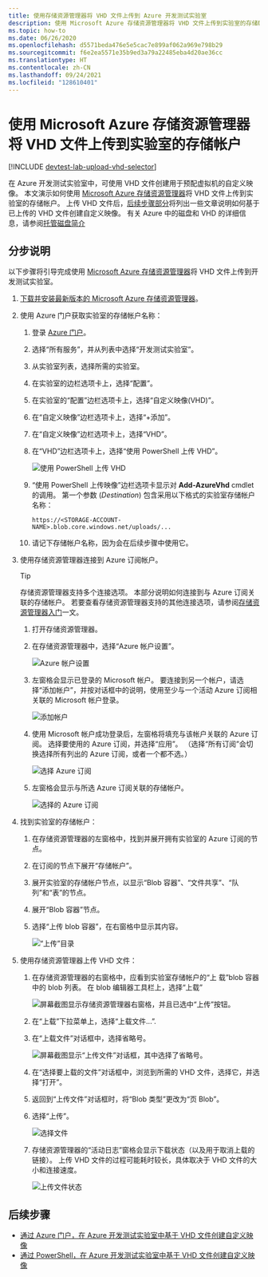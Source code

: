 ```yaml
---
title: 使用存储资源管理器将 VHD 文件上传到 Azure 开发测试实验室
description: 使用 Microsoft Azure 存储资源管理器将 VHD 文件上传到实验室的存储帐户
ms.topic: how-to
ms.date: 06/26/2020
ms.openlocfilehash: d5571beda476e5e5cac7e899af062a969e798b29
ms.sourcegitcommit: f6e2ea5571e35b9ed3a79a22485eba4d20ae36cc
ms.translationtype: HT
ms.contentlocale: zh-CN
ms.lasthandoff: 09/24/2021
ms.locfileid: "128610401"
---
```

# <a name="upload-vhd-file-to-labs-storage-account-using-microsoft-azure-storage-explorer"></a>使用 Microsoft Azure 存储资源管理器将 VHD 文件上传到实验室的存储帐户

[!INCLUDE [devtest-lab-upload-vhd-selector](../../includes/devtest-lab-upload-vhd-selector.md)]

在 Azure 开发测试实验室中，可使用 VHD 文件创建用于预配虚拟机的自定义映像。 本文演示如何使用 [Microsoft Azure 存储资源管理器](../vs-azure-tools-storage-manage-with-storage-explorer.md)将 VHD 文件上传到实验室的存储帐户。 上传 VHD 文件后，[后续步骤部分](#next-steps)将列出一些文章说明如何基于已上传的 VHD 文件创建自定义映像。 有关 Azure 中的磁盘和 VHD 的详细信息，请参阅[托管磁盘简介](../virtual-machines/managed-disks-overview.md)

## <a name="step-by-step-instructions"></a>分步说明

以下步骤将引导完成使用 [Microsoft Azure 存储资源管理器](../vs-azure-tools-storage-manage-with-storage-explorer.md)将 VHD 文件上传到开发测试实验室。

1. [下载并安装最新版本的 Microsoft Azure 存储资源管理器](https://www.storageexplorer.com)。

1. 使用 Azure 门户获取实验室的存储帐户名称：

    1. 登录 [Azure 门户](https://go.microsoft.com/fwlink/p/?LinkID=525040)。
    
    1. 选择“所有服务”，并从列表中选择“开发测试实验室”。
    
    1. 从实验室列表，选择所需的实验室。  
    
    1. 在实验室的边栏选项卡上，选择“配置”。 
    
    1. 在实验室的“配置”边栏选项卡上，选择“自定义映像(VHD)”。
    
    1. 在“自定义映像”边栏选项卡上，选择“+添加”。 
    
    1. 在“自定义映像”边栏选项卡上，选择“VHD”。
    
    1. 在“VHD”边栏选项卡上，选择“使用 PowerShell 上传 VHD”。
    
        ![使用 PowerShell 上传 VHD][0]
    
    1. “使用 PowerShell 上传映像”边栏选项卡显示对 **Add-AzureVhd** cmdlet 的调用。 第一个参数 (*Destination*) 包含采用以下格式的实验室存储帐户名称：
    
        `https://<STORAGE-ACCOUNT-NAME>.blob.core.windows.net/uploads/...`

    1. 请记下存储帐户名称，因为会在后续步骤中使用它。
    
1. 使用存储资源管理器连接到 Azure 订阅帐户。

    > [!TIP] 
    > 
    > 存储资源管理器支持多个连接选项。 本部分说明如何连接到与 Azure 订阅关联的存储帐户。 若要查看存储资源管理器支持的其他连接选项，请参阅[存储资源管理器入门](../vs-azure-tools-storage-manage-with-storage-explorer.md)一文。
 
    1. 打开存储资源管理器。
    
    1. 在存储资源管理器中，选择“Azure 帐户设置”。 
    
        ![Azure 帐户设置][1]
    
    1. 左窗格会显示已登录的 Microsoft 帐户。 要连接到另一个帐户，请选择“添加帐户”，并按对话框中的说明，使用至少与一个活动 Azure 订阅相关联的 Microsoft 帐户登录。
    
        ![添加帐户][2]
    
    1. 使用 Microsoft 帐户成功登录后，左窗格将填充与该帐户关联的 Azure 订阅。 选择要使用的 Azure 订阅，并选择“应用”。 （选择“所有订阅”会切换选择所有列出的 Azure 订阅，或者一个都不选。）
    
        ![选择 Azure 订阅][3]
    
    1. 左窗格会显示与所选 Azure 订阅关联的存储帐户。
    
        ![选择的 Azure 订阅][4]

1. 找到实验室的存储帐户：

    1. 在存储资源管理器的左窗格中，找到并展开拥有实验室的 Azure 订阅的节点。
    
    1. 在订阅的节点下展开“存储帐户”。

    1. 展开实验室的存储帐户节点，以显示“Blob 容器”、“文件共享”、“队列”和“表”的节点。
    
    1. 展开“Blob 容器”节点。
    
    1. 选择“上传 blob 容器”，在右窗格中显示其内容。
        
        ![“上传”目录][5]

1. 使用存储资源管理器上传 VHD 文件：

    1. 在存储资源管理器的右窗格中，应看到实验室存储帐户的“上 载”blob 容器中的 blob 列表。 在 blob 编辑器工具栏上，选择“上载” 
        
        ![屏幕截图显示存储资源管理器右窗格，并且已选中“上传”按钮。][6]
    
    1. 在“上载”下拉菜单上，选择“上载文件...”.
    
    1. 在“上载文件”对话框中，选择省略号。
        
        ![屏幕截图显示“上传文件”对话框，其中选择了省略号。][8]  

    1. 在“选择要上载的文件”对话框中，浏览到所需的 VHD 文件，选择它，并选择“打开”。
    
    1. 返回到“上传文件”对话框时，将“Blob 类型”更改为“页 Blob”。
    
    1. 选择“上传”。

        ![选择文件][9]  
    
    1. 存储资源管理器的“活动日志”窗格会显示下载状态（以及用于取消上载的链接）。 上传 VHD 文件的过程可能耗时较长，具体取决于 VHD 文件的大小和连接速度。 

        ![上传文件状态][10]  

## <a name="next-steps"></a>后续步骤

- [通过 Azure 门户，在 Azure 开发测试实验室中基于 VHD 文件创建自定义映像](devtest-lab-create-template.md)
- [通过 PowerShell，在 Azure 开发测试实验室中基于 VHD 文件创建自定义映像](devtest-lab-create-custom-image-from-vhd-using-powershell.md)

[0]: ./media/devtest-lab-upload-vhd-using-storage-explorer/upload-image-using-psh.png
[1]: ./media/devtest-lab-upload-vhd-using-storage-explorer/settings-icon.png
[2]: ./media/devtest-lab-upload-vhd-using-storage-explorer/add-account-link.png
[3]: ./media/devtest-lab-upload-vhd-using-storage-explorer/subscriptions-list.png
[4]: ./media/devtest-lab-upload-vhd-using-storage-explorer/storage-accounts-list.png
[5]: ./media/devtest-lab-upload-vhd-using-storage-explorer/upload-dir.png
[6]: ./media/devtest-lab-upload-vhd-using-storage-explorer/upload-button.png
[7]: ./media/devtest-lab-upload-vhd-using-storage-explorer/upload-files.png
[8]: ./media/devtest-lab-upload-vhd-using-storage-explorer/select-file.png
[9]: ./media/devtest-lab-upload-vhd-using-storage-explorer/upload-file.png
[10]: ./media/devtest-lab-upload-vhd-using-storage-explorer/upload-status.png
